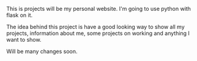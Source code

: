 This is projects will be my personal website. I'm going to use python with flask on it.

The idea behind this project is have a good looking way to show all my projects,  information about me, 
some projects on working and anything I want to show.

Will be many changes soon.
